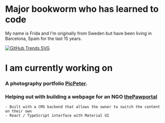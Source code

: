 # Major bookworm who has learned to code 

My name is Frida and I'm originally from Sweden but have been living in Barcelona, Spain for the last 15 years. 

[![GitHub Trends SVG](https://api.githubtrends.io/user/svg/fridavbg/langs?time_range=three_months&include_private=true&compact=true)](https://githubtrends.io)


# I am currently working on

  ### A photography portfolio [PicPeter](https://picpeter.com/).  
  ### Helping out with building a webpage for an NGO [thePawportal](https://www.instagram.com/thepawportal/)
    - Built with a CMS backend that allows the owner to switch the content on their own
    - React / TypeScript interface with Material UI 
